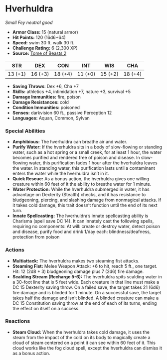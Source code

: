 # Hverhuldra

*Small* *Fey* *neutral good*

- **Armor Class:** 15 (natural armor)
- **Hit Points:** 120 (16d6+64)
- **Speed:** swim 30 ft. walk 30 ft.
- **Challenge Rating:** 6 (2,300 XP)
- **Source:** [Tome of Beasts 2](https://koboldpress.com/kpstore/product/tome-of-beasts-2-for-5th-edition/)

| STR | DEX | CON | INT | WIS | CHA |
| --- | --- | --- | --- | --- | --- |
| 13 (+1) | 16 (+3) | 18 (+4) | 11 (+0) | 15 (+2) | 18 (+4) |

- **Saving Throws**: Dex +6, Cha +7
- **Skills:** athletics +4, intimidation +7, nature +3, survival +5
- **Damage Immunities:** fire, poison
- **Damage Resistances:** cold
- **Condition Immunities:** poisoned
- **Senses:** darkvision 60 ft., passive Perception 12
- **Languages:** Aquan, Common, Sylvan
### Special Abilities
- **Amphibious:** The hverhuldra can breathe air and water.
- **Purify Water:** If the hverhuldra sits in a body of slow-flowing or standing water, such as a hot spring or a small creek, for at least 1 hour, the water becomes purified and rendered free of poison and disease. In slow-flowing water, this purification fades 1 hour after the hverhuldra leaves the water. In standing water, this purification lasts until a contaminant enters the water while the hverhuldra isn’t in it.
- **Quick Rescue:** As a bonus action, the hverhuldra gives one willing creature within 60 feet of it the ability to breathe water for 1 minute.
- **Water Protection:** While the hverhuldra submerged in water, it has advantage on Dexterity (Stealth) checks, and it has resistance to bludgeoning, piercing, and slashing damage from nonmagical attacks. If it takes cold damage, this trait doesn’t function until the end of its next turn.
- **Innate Spellcasting:** The hverhuldra’s innate spellcasting ability is Charisma (spell save DC 14). It can innately cast the following spells, requiring no components: At will: create or destroy water, detect poison and disease, purify food and drink 1/day each: blindness/deafness, protection from poison
### Actions
- **Multiattack:** The hverhuldra makes two steaming fist attacks.
- **Steaming Fist:** Melee Weapon Attack: +6 to hit, reach 5 ft., one target. Hit: 12 (2d8 + 3) bludgeoning damage plus 7 (2d6) fire damage.
- **Scalding Stream (Recharge 5-6):** The hverhuldra spits scalding water in a 30-foot line that is 5 feet wide. Each creature in that line must make a DC 15 Dexterity saving throw. On a failed save, the target takes 21 (6d6) fire damage and is blinded for 1 minute. On a successful save, the target takes half the damage and isn’t blinded. A blinded creature can make a DC 15 Constitution saving throw at the end of each of its turns, ending the effect on itself on a success.
### Reactions
- **Steam Cloud:** When the hverhuldra takes cold damage, it uses the steam from the impact of the cold on its body to magically create a cloud of steam centered on a point it can see within 60 feet of it. This cloud works like the fog cloud spell, except the hverhuldra can dismiss it as a bonus action.
